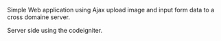 Simple Web application using Ajax upload image and input form data to a cross domaine server.

Server side using the codeigniter.
